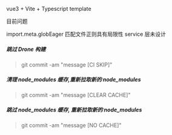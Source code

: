 vue3 + Vite + Typescript template

目前问题

import.meta.globEager 匹配文件正则具有局限性
service 层未设计

##### 跳过 Drone 构建

> git commit -am "message [CI SKIP]"

##### 清理 node_modules 缓存,重新拉取新的 node_modules

> git commit -am "message [CLEAR CACHE]"

##### 跳过 node_modules 缓存, 重新拉取新的 node_modules

> git commit -am "message [NO CACHE]"
